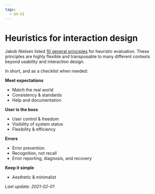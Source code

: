 ```yaml
---
tags:
  - UX-UI
---
```

# Heuristics for interaction design

Jakob Nielsen listed [10 general principles][NN/g] for heuristic evaluation. These principles are highly flexible and transposable to many different contexts beyond usability and interaction design.

[NN/g]: https://www.nngroup.com/articles/ten-usability-heuristics/

In short, and as a checklist when needed:

**Meet expectations**

- Match the real world
- Consistency & standards
- Help and documentation

**User is the boss**

- User control & freedom
- Visibility of system status
- Flexibility & efficiency

**Errors**

- Error prevention
- Recognition, not recall
- Error reporting, diagnosis, and recovery

**Keep it simple**

- Aesthetic & minimalist

*Last update: 2021-02-01*
